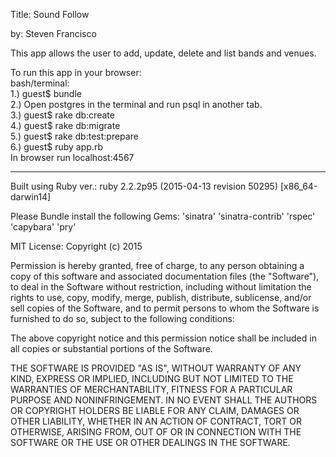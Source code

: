 Title: Sound Follow

by: Steven Francisco

This app allows the user to add, update, delete and list bands and venues.

To run this app in your browser:
<br>
                                  bash/terminal:
                                  <br>
                                   1.) guest$ bundle
                                   <br>
                                   2.) Open postgres in the terminal and run psql in another tab.
                                   <br>
                                   3.) guest$ rake db:create
                                   <br>
                                   4.) guest$ rake db:migrate
                                   <br>
                                   5.) guest$ rake db:test:prepare
                                   <br>
                                   6.) guest$ ruby app.rb
                                   <br>
                                   In  browser run localhost:4567
<hr>
Built using Ruby ver.: ruby 2.2.2p95 (2015-04-13 revision 50295) [x86_64-darwin14]

Please Bundle install the following Gems: 'sinatra' 'sinatra-contrib' 'rspec' 'capybara' 'pry'

MIT License: Copyright (c) 2015

Permission is hereby granted, free of charge, to any person obtaining a copy of this software and associated documentation files (the "Software"), to deal in the Software without restriction, including without limitation the rights to use, copy, modify, merge, publish, distribute, sublicense, and/or sell copies of the Software, and to permit persons to whom the Software is furnished to do so, subject to the following conditions:

The above copyright notice and this permission notice shall be included in all copies or substantial portions of the Software.

THE SOFTWARE IS PROVIDED "AS IS", WITHOUT WARRANTY OF ANY KIND, EXPRESS OR IMPLIED, INCLUDING BUT NOT LIMITED TO THE WARRANTIES OF MERCHANTABILITY, FITNESS FOR A PARTICULAR PURPOSE AND NONINFRINGEMENT. IN NO EVENT SHALL THE AUTHORS OR COPYRIGHT HOLDERS BE LIABLE FOR ANY CLAIM, DAMAGES OR OTHER LIABILITY, WHETHER IN AN ACTION OF CONTRACT, TORT OR OTHERWISE, ARISING FROM, OUT OF OR IN CONNECTION WITH THE SOFTWARE OR THE USE OR OTHER DEALINGS IN THE SOFTWARE.
